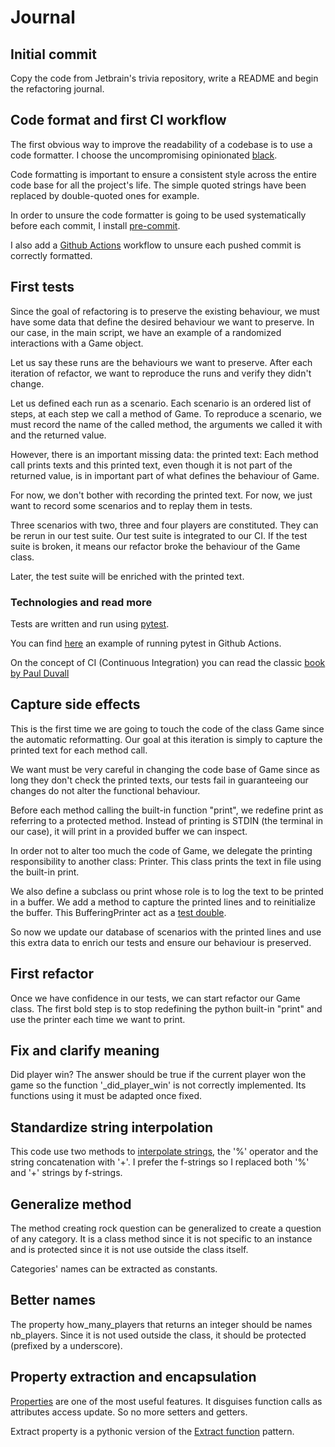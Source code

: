 # Journal

## Initial commit
Copy the code from Jetbrain's trivia repository, write a README and begin the refactoring journal.

## Code format and first CI workflow
The first obvious way to improve the readability of a codebase is to use a code formatter.
I choose the uncompromising opinionated [black](https://github.com/psf/black).

Code formatting is important to ensure a consistent style across the entire code base for all the project's life.
The simple quoted strings have been replaced by double-quoted ones for example.

In order to unsure the code formatter is going to be used systematically before each commit,
I install [pre-commit](https://pre-commit.com/).

I also add a [Github Actions](https://docs.github.com/en/actions)
workflow to unsure each pushed commit is correctly formatted.
## First tests
Since the goal of refactoring is to preserve the existing behaviour,
we must have some data that define the desired behaviour we want to preserve. In our case, in the main
script, we have an example of a randomized interactions with a Game object.

Let us say these runs are the behaviours we want to preserve.
After each iteration of refactor, we want to reproduce the runs and verify they didn't change.

Let us defined each run as a scenario. Each scenario is an ordered list of steps,
at each step we call a method of Game. To reproduce a scenario, we must record the name of the called method,
the arguments we called it with and the returned value.

However, there is an important missing data: the printed text: Each method call prints texts and this
printed text, even though it is not part of the returned value, is in important part of what defines the behaviour of Game.

For now, we don't bother with recording the printed text. For now, we just want to record some scenarios and to replay
them in tests.

Three scenarios with two, three and four players are constituted. They can be rerun in our test suite.
Our test suite is integrated to our CI. If the test suite is broken, it means our refactor broke the behaviour of the Game class.

Later, the test suite will be enriched with the printed text.
### Technologies and read more
Tests are written and run using [pytest](https://docs.pytest.org/).

You can find [here](https://docs.pytest.org/) an example of running pytest in Github Actions.

On the concept of CI (Continuous Integration) you can read the classic [book by Paul Duvall](https://www.amazon.fr/Continuous-Integration-Improving-Software-Reducing/dp/0321336380)

## Capture side effects
This is the first time we are going to touch the code of the class Game since the automatic reformatting.
Our goal at this iteration is simply to capture the printed text for each method call.

We want must be very careful in changing the code base of Game since as long they don't check the printed texts, our tests fail in guaranteeing our changes do not alter the functional behaviour.

Before each method calling the built-in function "print", we redefine print as referring to a protected method. Instead of printing is STDIN (the terminal in our case), it will print in a provided buffer we can inspect.

In order not to alter too much the code of Game, we delegate the printing responsibility to another class: Printer. This class prints the text in file using the built-in print.

We also define a subclass ou print whose role
is to log the text to be printed in a buffer. We add a method to capture the printed lines and to reinitialize the buffer.
This BufferingPrinter act as a [test double](https://martinfowler.com/bliki/TestDouble.html).

So now we update our database of scenarios with the printed lines and use this extra data to enrich our tests and ensure our behaviour is preserved.

## First refactor
Once we have confidence in our tests, we can start refactor our Game class. The first bold step is to stop redefining the python built-in "print"
and use the printer each time we want to print.

## Fix and clarify meaning
Did player win? The answer should be true if the current player won the game so the function '_did_player_win' is not correctly implemented. Its functions using it must be adapted once fixed.

## Standardize string interpolation
This code use two methods to [interpolate strings](https://en.wikipedia.org/wiki/String_interpolation), the '%' operator and the string concatenation with '+'. I prefer the f-strings so I replaced
both '%' and '+' strings by f-strings.

## Generalize method
The method creating rock question can be generalized to create a question of any category. It is a class method since it is not specific to an instance and is protected since it is not use outside the
class itself.

Categories' names can be extracted as constants.

## Better names
The property how_many_players that returns an integer should be names nb_players. Since it is not used outside the class, it should be protected (prefixed by a underscore).

## Property extraction and encapsulation
[Properties](https://realpython.com/python-property/) are one of the most useful features. It disguises function calls as attributes access update. So no more setters and getters.

Extract property is a pythonic version of the [Extract function](https://refactoring.com/catalog/extractFunction.html) pattern.
